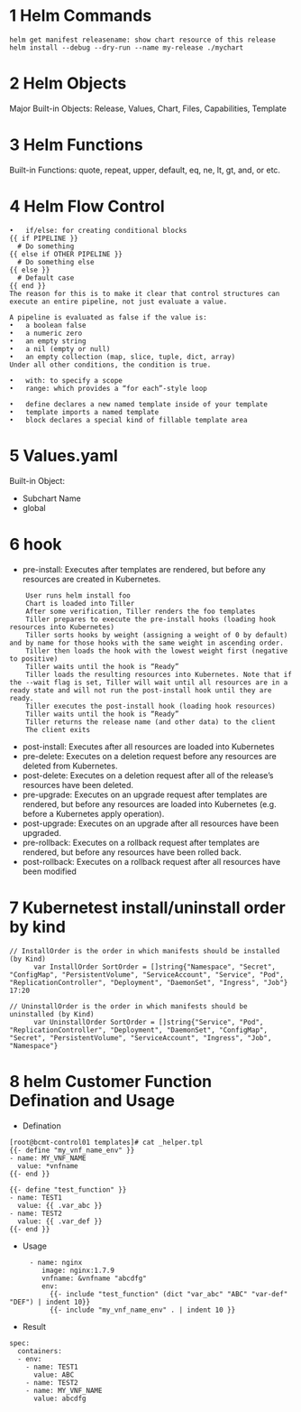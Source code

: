 # 1 Helm Commands
```
helm get manifest releasename: show chart resource of this release
helm install --debug --dry-run --name my-release ./mychart
```
# 2 Helm Objects
Major Built-in Objects: Release, Values, Chart, Files, Capabilities, Template

# 3 Helm Functions
Built-in Functions: quote, repeat, upper, default, eq, ne, lt, gt, and, or etc.

# 4 Helm Flow Control
```
•	if/else: for creating conditional blocks
{{ if PIPELINE }}
  # Do something
{{ else if OTHER PIPELINE }}
  # Do something else
{{ else }}
  # Default case
{{ end }}
The reason for this is to make it clear that control structures can execute an entire pipeline, not just evaluate a value.

A pipeline is evaluated as false if the value is:
•	a boolean false
•	a numeric zero
•	an empty string
•	a nil (empty or null)
•	an empty collection (map, slice, tuple, dict, array)
Under all other conditions, the condition is true.

•	with: to specify a scope
•	range: which provides a “for each”-style loop

•	define declares a new named template inside of your template
•	template imports a named template
•	block declares a special kind of fillable template area

```
# 5 Values.yaml
Built-in Object: 
* Subchart Name
* global

# 6 hook

* pre-install: Executes after templates are rendered, but before any resources are created in Kubernetes.
```
    User runs helm install foo
    Chart is loaded into Tiller
    After some verification, Tiller renders the foo templates
    Tiller prepares to execute the pre-install hooks (loading hook resources into Kubernetes)
    Tiller sorts hooks by weight (assigning a weight of 0 by default) and by name for those hooks with the same weight in ascending order.
    Tiller then loads the hook with the lowest weight first (negative to positive)
    Tiller waits until the hook is “Ready”
    Tiller loads the resulting resources into Kubernetes. Note that if the --wait flag is set, Tiller will wait until all resources are in a ready state and will not run the post-install hook until they are ready.
    Tiller executes the post-install hook (loading hook resources)
    Tiller waits until the hook is “Ready”
    Tiller returns the release name (and other data) to the client
    The client exits
```
* post-install: Executes after all resources are loaded into Kubernetes
* pre-delete: Executes on a deletion request before any resources are deleted from Kubernetes.
* post-delete: Executes on a deletion request after all of the release’s resources have been deleted.
* pre-upgrade: Executes on an upgrade request after templates are rendered, but before any resources are loaded into Kubernetes (e.g. before a Kubernetes apply operation).
* post-upgrade: Executes on an upgrade after all resources have been upgraded.
* pre-rollback: Executes on a rollback request after templates are rendered, but before any resources have been rolled back.
* post-rollback: Executes on a rollback request after all resources have been modified

# 7 Kubernetest install/uninstall order by kind
```
// InstallOrder is the order in which manifests should be installed (by Kind)
      var InstallOrder SortOrder = []string{"Namespace", "Secret", "ConfigMap", "PersistentVolume", "ServiceAccount", "Service", "Pod", "ReplicationController", "Deployment", "DaemonSet", "Ingress", "Job"} 
17:20 

// UninstallOrder is the order in which manifests should be uninstalled (by Kind)
      var UninstallOrder SortOrder = []string{"Service", "Pod", "ReplicationController", "Deployment", "DaemonSet", "ConfigMap", "Secret", "PersistentVolume", "ServiceAccount", "Ingress", "Job", "Namespace"} 
```
# 8 helm Customer Function Defination and Usage
* Defination
```
[root@bcmt-control01 templates]# cat _helper.tpl
{{- define "my_vnf_name_env" }}
- name: MY_VNF_NAME
  value: *vnfname
{{- end }}

{{- define "test_function" }}
- name: TEST1
  value: {{ .var_abc }}
- name: TEST2
  value: {{ .var_def }}
{{- end }}
```
* Usage
```
     - name: nginx
        image: nginx:1.7.9
        vnfname: &vnfname "abcdfg"
        env:
          {{- include "test_function" (dict "var_abc" "ABC" "var-def" "DEF") | indent 10}}
          {{- include "my_vnf_name_env" . | indent 10 }}
```
* Result
```
spec:
  containers:
  - env:
    - name: TEST1
      value: ABC
    - name: TEST2
    - name: MY_VNF_NAME
      value: abcdfg
```
